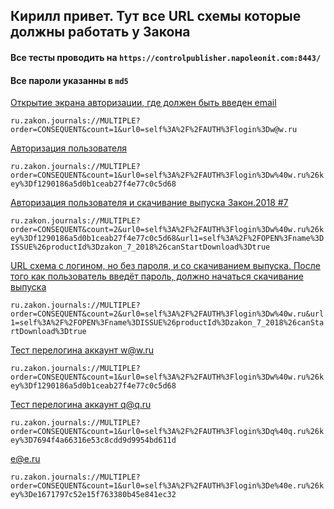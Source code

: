 ## Кирилл привет. Тут все URL схемы которые должны работать у Закона

#### Все тесты проводить на `https://controlpublisher.napoleonit.com:8443/ `
#### Все пароли указанны в `md5`

[Открытие экрана авторизации, где должен быть введен email](ru.zakon.journals://MULTIPLE?order=CONSEQUENT&count=1&url0=self%3A%2F%2FAUTH%3Flogin%3Dw@w.ru)

`
ru.zakon.journals://MULTIPLE?order=CONSEQUENT&count=1&url0=self%3A%2F%2FAUTH%3Flogin%3Dw@w.ru
`

[Авторизация пользователя](ru.zakon.journals://MULTIPLE?order=CONSEQUENT&count=1&url0=self%3A%2F%2FAUTH%3Flogin%3Dw%40w.ru%26key%3Df1290186a5d0b1ceab27f4e77c0c5d68)

`
ru.zakon.journals://MULTIPLE?order=CONSEQUENT&count=1&url0=self%3A%2F%2FAUTH%3Flogin%3Dw%40w.ru%26key%3Df1290186a5d0b1ceab27f4e77c0c5d68
`

[Авторизация пользователя и скачивание выпуска Закон.2018 #7](ru.zakon.journals://MULTIPLE?order=CONSEQUENT&count=2&url0=self%3A%2F%2FAUTH%3Flogin%3Dw%40w.ru%26key%3Df1290186a5d0b1ceab27f4e77c0c5d68&url1=self%3A%2F%2FOPEN%3Fname%3DISSUE%26productId%3Dzakon_7_2018%26canStartDownload%3Dtrue)

`
ru.zakon.journals://MULTIPLE?order=CONSEQUENT&count=2&url0=self%3A%2F%2FAUTH%3Flogin%3Dw%40w.ru%26key%3Df1290186a5d0b1ceab27f4e77c0c5d68&url1=self%3A%2F%2FOPEN%3Fname%3DISSUE%26productId%3Dzakon_7_2018%26canStartDownload%3Dtrue
`

[URL схема с логином, но без пароля, и со скачиванием выпуска. После того как пользователь введёт пароль, должно начаться скачивание выпуска](ru.zakon.journals://MULTIPLE?order=CONSEQUENT&count=2&url0=self%3A%2F%2FAUTH%3Flogin%3Dw%40w.ru&url1=self%3A%2F%2FOPEN%3Fname%3DISSUE%26productId%3Dzakon_7_2018%26canStartDownload%3Dtrue)

`
ru.zakon.journals://MULTIPLE?order=CONSEQUENT&count=2&url0=self%3A%2F%2FAUTH%3Flogin%3Dw%40w.ru&url1=self%3A%2F%2FOPEN%3Fname%3DISSUE%26productId%3Dzakon_7_2018%26canStartDownload%3Dtrue
`

[Тест перелогина аккаунт w@w.ru](ru.zakon.journals://MULTIPLE?order=CONSEQUENT&count=1&url0=self%3A%2F%2FAUTH%3Flogin%3Dw%40w.ru%26key%3Df1290186a5d0b1ceab27f4e77c0c5d68)

`
ru.zakon.journals://MULTIPLE?order=CONSEQUENT&count=1&url0=self%3A%2F%2FAUTH%3Flogin%3Dw%40w.ru%26key%3Df1290186a5d0b1ceab27f4e77c0c5d68
`

[Тест перелогина аккаунт q@q.ru](ru.zakon.journals://MULTIPLE?order=CONSEQUENT&count=1&url0=self%3A%2F%2FAUTH%3Flogin%3Dq%40q.ru%26key%3D7694f4a66316e53c8cdd9d9954bd611d)

`
ru.zakon.journals://MULTIPLE?order=CONSEQUENT&count=1&url0=self%3A%2F%2FAUTH%3Flogin%3Dq%40q.ru%26key%3D7694f4a66316e53c8cdd9d9954bd611d
`

[e@e.ru](ru.zakon.journals://MULTIPLE?order=CONSEQUENT&count=1&url0=self%3A%2F%2FAUTH%3Flogin%3De%40e.ru%26key%3De1671797c52e15f763380b45e841ec32)

`
ru.zakon.journals://MULTIPLE?order=CONSEQUENT&count=1&url0=self%3A%2F%2FAUTH%3Flogin%3De%40e.ru%26key%3De1671797c52e15f763380b45e841ec32
`
